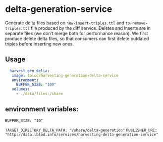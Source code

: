 # delta-generation-service

Generate delta files based on `new-insert-triples.ttl` and `to-remove-triples.ttl` file produced by the diff service.
Deletes and Inserts are in separate files (we don't merge both for performance reason).
We first produce delete delta files, so that consumers can first delete outdated triples before inserting new ones.

## Usage

```yml
  harvest_gen_delta:
   image: lblod/harvesting-generation-delta-service
   environment:
     BUFFER_SIZE: "100"
   volumes:
     - ./data/files:/share
```

## environment variables:

`BUFFER_SIZE: "10"`

`TARGET_DIRECTORY_DELTA_PATH: "/share/delta-generation"`
`PUBLISHER_URI: "http://data.lblod.info/services/harvesting-delta-generation-service"`

